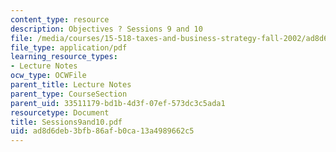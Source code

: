 ```yaml
---
content_type: resource
description: Objectives ? Sessions 9 and 10
file: /media/courses/15-518-taxes-and-business-strategy-fall-2002/ad8d6deb3bfb86afb0ca13a4989662c5_Sessions9and10.pdf
file_type: application/pdf
learning_resource_types:
- Lecture Notes
ocw_type: OCWFile
parent_title: Lecture Notes
parent_type: CourseSection
parent_uid: 33511179-bd1b-4d3f-07ef-573dc3c5ada1
resourcetype: Document
title: Sessions9and10.pdf
uid: ad8d6deb-3bfb-86af-b0ca-13a4989662c5
---
```


